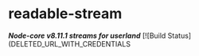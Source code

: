 # readable-stream

***Node-core v8.11.1 streams for userland*** [![Build Status](DELETED_URL_WITH_CREDENTIALS